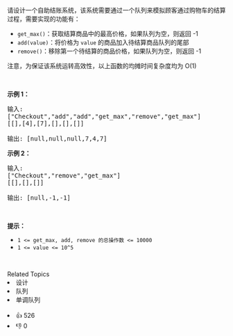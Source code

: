 <p>请设计一个自助结账系统，该系统需要通过一个队列来模拟顾客通过购物车的结算过程，需要实现的功能有：</p>

<ul> 
 <li><code>get_max()</code>：获取结算商品中的最高价格，如果队列为空，则返回 -1</li> 
 <li><code>add(value)</code>：将价格为 <code>value</code> 的商品加入待结算商品队列的尾部</li> 
 <li><code>remove()</code>：移除第一个待结算的商品价格，如果队列为空，则返回 -1</li> 
</ul>

<p>注意，为保证该系统运转高效性，以上函数的均摊时间复杂度均为 O(1)</p>

<p>&nbsp;</p>

<p><strong>示例 1：</strong></p>

<pre>
输入: 
["Checkout","add","add","get_max","remove","get_max"]
[[],[4],[7],[],[],[]]

输出: [null,null,null,7,4,7]
</pre>

<p><strong>示例 2：</strong></p>

<pre>
输入: 
["Checkout","remove","get_max"]
[[],[],[]]

输出: [null,-1,-1]
</pre>

<p>&nbsp;</p>

<p><strong>提示：</strong></p>

<ul> 
 <li><code>1 &lt;= get_max, add, remove 的总操作数&nbsp;&lt;= 10000</code></li> 
 <li><code>1 &lt;= value &lt;= 10^5</code></li> 
</ul>

<p>&nbsp;</p>

<div><div>Related Topics</div><div><li>设计</li><li>队列</li><li>单调队列</li></div></div><br><div><li>👍 526</li><li>👎 0</li></div>